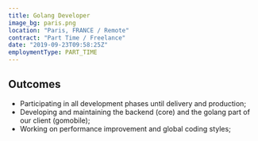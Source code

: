 ```yaml
---
title: Golang Developer
image_bg: paris.png
location: "Paris, FRANCE / Remote"
contract: "Part Time / Freelance"
date: "2019-09-23T09:58:25Z"
employmentType: PART_TIME
---
```


## Outcomes

* Participating in all development phases until delivery and production;
* Developing and maintaining the backend (core) and the golang part of our client (gomobile);
* Working on performance improvement and global coding styles;
